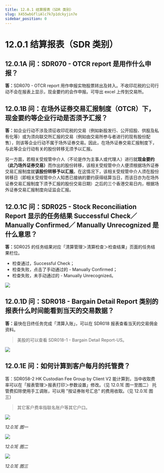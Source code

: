 ```yaml
---
title: 12.0.1 结算报表（SDR 类别）
slug: X455wbGfliAlc7k7p1dckyjin7e
sidebar_position: 0
---
```



# 12.0.1 结算报表（SDR 类别）

## 12.0.1A 问：SDR070 - OTCR report 是用作什么申报？

<b>答：</b>SDR070 - OTCR report 用作申报实物股票转出及转入。不收印花税的公司行动不会在报表上显示，现金要约的会作申报。可导出 excel 上传到交易所。

## 12.0.1B 问：在场外证券交易汇报制度（OTCR）下，现金要约等企业行动是否须予汇报？

<b>答：</b>如企业行动不涉及须征收印花税的交易（例如新股发行、公开招股、供股及私有化等）或为须向联交所汇报的交易（例如由交易所参与者进行的现有股份配售），则该等企业行动不属于场外证券交易。因此，在场外证券交易汇报制度下，与此等企业行动有关的股份转移无须予以汇报。 

另一方面，若相关受规管中介人（不论是作为主事人或代理人）进行就<b>现金要约（此乃场外证券交易）</b>而作出的股份转移，该相关受规管中介人便须根据场外证券交易汇报制度就<b>该股份转移予以汇报</b>。在这情况下，该相关受规管中介人须在股份转移日（即相关受规管中介人知悉已接纳的要约获得结算当日，而该日亦为在场外证券交易汇报制度下须予汇报的股份交易日期）之后的三个香港交易日内，根据场外证券交易汇报制度向证监会汇报。

## 12.0.1C 问：SDR025 - Stock Reconciliation Report 显示的任务结果 Successful Check／Manually Confirmed／ Manually Unrecognized 是什么意思？

<b>答：</b>SDR025 的任务结果对应「清算管理＞清算检查＞检查结果」页面的任务结果栏位。
- 检查通过，Successful Check；
- 检查失败，点击了手动通过的 - Manually Confirmed；
- 检查失败，未手动通过的 - Manually Unrecognized。

<img src="/assets/GJa1bRLIxoRRssxVesQc0xXknIh.png" src-width="2074" src-height="850" align="center"/>

## 12.0.1D 问：SDR018 - Bargain Detail Report 类别的报表什么时间能看到当天的交易数据？

<b>答：</b>最快在日终任务完成「清算入账」，可以在 SDR018 报表查看当天的交易佣金资料。

> 美股的可以查看 SDR018-1 - Bargain Detail Report-US。

<img src="/assets/ZQuSbTdpGo2HmNxFcZ3crSILnBb.png" src-width="2246" src-height="1486" align="center"/>

## 12.0.1E 问：如何计算到客户每月的托管费？

答：SDR058-2 HK Custodian Fee Group by Client V2 能计算到，当中收取费率可以在「报表管理＞报表打印＞参数设置」修改。（见 12.0.1E 图一至图二）
托管费扣除使用手工调账，可以用 "按证券账号汇总" 的费用收取。（见 12.0.1E 图三）

> 其它客户费率指联名账户等其它户口。

<img src="/assets/XcdKbPk5LoYo14xCRdTc7Jz8nSC.png" src-width="2712" src-height="986" align="center"/>

<em>12.0.1E 图一</em>

<img src="/assets/CngRbkDlNoW3PHxz4b0cJjetnqd.png" src-width="2384" src-height="922" align="center"/>

<em>12.0.1E 图二</em>

<img src="/assets/Tg00bofhToJ1wYxEKDRceAS1njf.png" src-width="2392" src-height="406" align="center"/>

<em>12.0.1E 图三</em>


